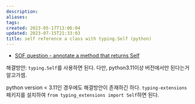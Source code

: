 ```yaml
---
description:
aliases: 
tags: 
created: 2023-05-17T13:06:04
updated: 2023-07-15T21:33:03
title: self reference a class with typing.Self (python)
---
```

- [SOF question - annotate a method that returns Self](https://stackoverflow.com/questions/66526297/python-how-to-type-anotate-a-method-that-returns-self) 

해결방안: `typing.Self`를 사용하면 된다. 다만, python3.11이상 버전에서만 된다는거 알고가셈.

python version < 3.11인 경우에도 해결방안이 존재하긴 하다. `typing-extensions` 패키지를 설치하여 `from typing_extensions import Self`하면 된다.
